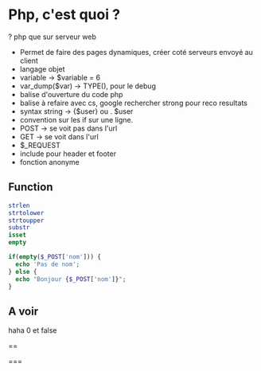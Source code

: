 # Php, c'est quoi ?

? php que sur serveur web
- Permet de faire des pages dynamiques, créer coté serveurs envoyé au client
- langage objet
- variable -> $variable = 6
- var_dump($var) -> TYPE(), pour le debug
- balise d'ouverture du code php <?php .... ?>
- balise </em> </strong> à refaire avec cs, google rechercher strong pour reco resultats
- syntax string -> {$user} ou . $user
- convention sur les if sur une ligne.
- POST -> se voit pas dans l'url
- GET -> se voit dans l'url
- $\_REQUEST
- include pour header et footer
- fonction anonyme

## Function

```php
strlen
strtolower
strtoupper
substr
isset
empty
```

```php
if(empty($_POST['nom'])) {
  echo 'Pas de nom';
} else {
  echo "Bonjour {$_POST['nom']}";
}
```

## A voir

haha
0 et false

==

===



